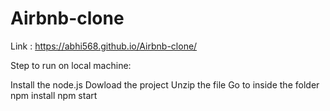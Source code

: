 # Airbnb-clone
Link : https://abhi568.github.io/Airbnb-clone/

Step to run on local machine:

Install the node.js
Dowload the project
Unzip the file
Go to inside the folder
npm install
npm start
